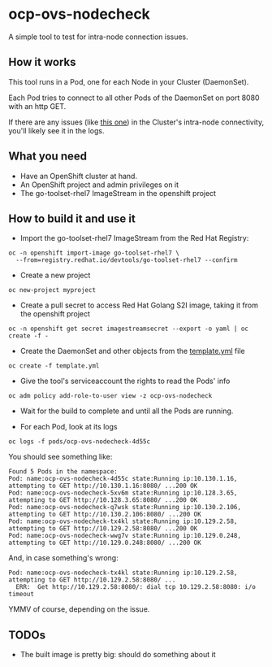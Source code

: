 
ocp-ovs-nodecheck
===

A simple tool to test for intra-node connection issues.

## How it works

This tool runs in a Pod, one for each Node in your Cluster (DaemonSet).

Each Pod tries to connect to all other Pods of the DaemonSet on port 8080 with an http GET.

If there are any issues (like [this one](https://access.redhat.com/solutions/3083121)) in the Cluster's intra-node connectivity, you'll likely see it in the logs.


## What you need

* Have an OpenShift cluster at hand.
* An OpenShift project and admin privileges on it
* The go-toolset-rhel7 ImageStream in the openshift project

## How to build it and use it

* Import the go-toolset-rhel7 ImageStream from the Red Hat Registry:

```
oc -n openshift import-image go-toolset-rhel7 \
  --from=registry.redhat.io/devtools/go-toolset-rhel7 --confirm
```

* Create a new project

```
oc new-project myproject
```

* Create a pull secret to access Red Hat Golang S2I image, taking it from the openshift project

```
oc -n openshift get secret imagestreamsecret --export -o yaml | oc create -f -
```


* Create the DaemonSet and other objects from the [template.yml](template.yml) file 

```
oc create -f template.yml
```

* Give the tool's serviceaccount the rights to read the Pods' info

```
oc adm policy add-role-to-user view -z ocp-ovs-nodecheck
```

* Wait for the build to complete and until all the Pods are running.

* For each Pod, look at its logs

```
oc logs -f pods/ocp-ovs-nodecheck-4d55c
```

You should see something like:

```
Found 5 Pods in the namespace:
Pod: name:ocp-ovs-nodecheck-4d55c state:Running ip:10.130.1.16, attempting to GET http://10.130.1.16:8080/ ...200 OK
Pod: name:ocp-ovs-nodecheck-5xv6m state:Running ip:10.128.3.65, attempting to GET http://10.128.3.65:8080/ ...200 OK
Pod: name:ocp-ovs-nodecheck-q7wsk state:Running ip:10.130.2.106, attempting to GET http://10.130.2.106:8080/ ...200 OK
Pod: name:ocp-ovs-nodecheck-tx4kl state:Running ip:10.129.2.58, attempting to GET http://10.129.2.58:8080/ ...200 OK
Pod: name:ocp-ovs-nodecheck-wwg7v state:Running ip:10.129.0.248, attempting to GET http://10.129.0.248:8080/ ...200 OK
```

And, in case something's wrong:

```
Pod: name:ocp-ovs-nodecheck-tx4kl state:Running ip:10.129.2.58, attempting to GET http://10.129.2.58:8080/ ...
  ERR:  Get http://10.129.2.58:8080/: dial tcp 10.129.2.58:8080: i/o timeout
```

YMMV of course, depending on the issue.

## TODOs

* The built image is pretty big: should do something about it

